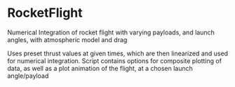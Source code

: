 # RocketFlight
Numerical Integration of rocket flight with varying payloads, and launch angles, with atmospheric model and drag

Uses preset thrust values at given times, which are then linearized and used for numerical integration.
Script contains options for composite plotting of data, as well as a plot animation of the flight, at a chosen launch angle/payload
